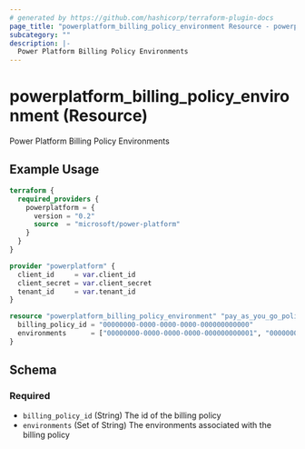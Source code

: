 ```yaml
---
# generated by https://github.com/hashicorp/terraform-plugin-docs
page_title: "powerplatform_billing_policy_environment Resource - powerplatform"
subcategory: ""
description: |-
  Power Platform Billing Policy Environments
---
```


# powerplatform_billing_policy_environment (Resource)

Power Platform Billing Policy Environments

## Example Usage

```terraform
terraform {
  required_providers {
    powerplatform = {
      version = "0.2"
      source  = "microsoft/power-platform"
    }
  }
}

provider "powerplatform" {
  client_id     = var.client_id
  client_secret = var.client_secret
  tenant_id     = var.tenant_id
}

resource "powerplatform_billing_policy_environment" "pay_as_you_go_policy_envs" {
  billing_policy_id = "00000000-0000-0000-0000-000000000000"
  environments      = ["00000000-0000-0000-0000-000000000001", "00000000-0000-0000-0000-000000000002"]
}
```

<!-- schema generated by tfplugindocs -->
## Schema

### Required

- `billing_policy_id` (String) The id of the billing policy
- `environments` (Set of String) The environments associated with the billing policy
